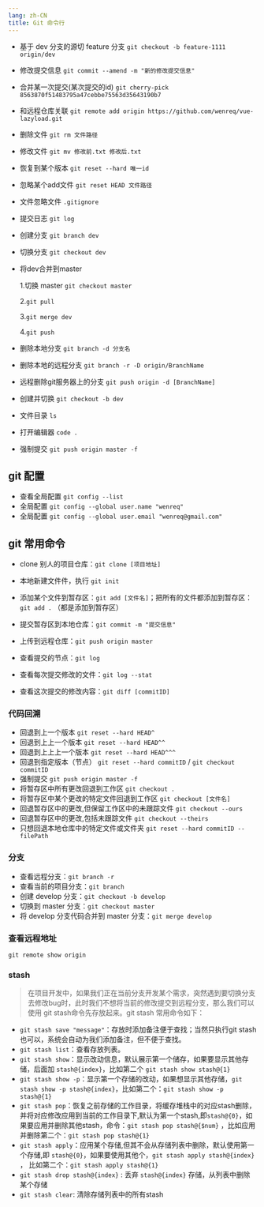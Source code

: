```yaml
---
lang: zh-CN
title: Git 命令行
---
```


- 基于 dev 分支的源切 feature 分支 `git checkout -b feature-1111 origin/dev`
- 修改提交信息 `git commit --amend -m "新的修改提交信息"`
- 合并某一次提交(某次提交的id) `git cherry-pick 8563870f51483795a47cebbe75563d35643190b7`
- 和远程仓库关联 `git remote add origin https://github.com/wenreq/vue-lazyload.git`
- 删除文件 `git rm 文件路径`
- 修改文件 `git mv 修改前.txt 修改后.txt`
- 恢复到某个版本 `git reset --hard 唯一id`
- 忽略某个add文件 `git reset HEAD 文件路径`
- 文件忽略文件 `.gitignore`
- 提交日志 `git log`
- 创建分支 `git branch dev`
- 切换分支 `git checkout dev`
- 将dev合并到master

  1.切换 master `git checkout master`

  2.`git pull`

  3.`git merge dev`

  4.`git push`

- 删除本地分支 `git branch -d 分支名`
- 删除本地的远程分支 `git branch -r -D origin/BranchName`
- 远程删除git服务器上的分支 `git push origin -d [BranchName]`
- 创建并切换 `git checkout -b dev`
- 文件目录 `ls`
- 打开编辑器 `code .`
- 强制提交 `git push origin master -f`

## git 配置

- 查看全局配置 `git config --list`
- 全局配置 `git config --global user.name "wenreq"`
- 全局配置 `git config --global user.email "wenreq@gmail.com"`

## git 常用命令

- clone 别人的项目仓库：`git clone [项目地址]`
- 本地新建文件件，执行 `git init`
- 添加某个文件到暂存区：`git add [文件名]`；把所有的文件都添加到暂存区：`git add .` （都是添加到暂存区）
- 提交暂存区到本地仓库：`git commit -m "提交信息"`
- 上传到远程仓库：`git push origin master`

- 查看提交的节点：`git log`
- 查看每次提交修改的文件：`git log --stat`
- 查看这次提交的修改内容：`git diff [commitID]`

### 代码回溯

- 回退到上一个版本 `git reset --hard HEAD^`
- 回退到上上一个版本 `git reset --hard HEAD^^`
- 回退到上上上一个版本 `git reset --hard HEAD^^^`
- 回退到指定版本（节点） `git reset --hard commitID` / `git checkout commitID`
- 强制提交 `git push origin master -f`
- 将暂存区中所有更改回退到工作区 `git checkout .`
- 将暂存区中某个更改的特定文件回退到工作区 `git checkout [文件名]`
- 回退暂存区中的更改,但保留工作区中的未跟踪文件 `git checkout --ours`
- 回退暂存区中的更改,包括未跟踪文件 `git checkout --theirs`
- 只想回退本地仓库中的特定文件或文件夹 `git reset --hard commitID -- filePath`


### 分支

- 查看远程分支：`git branch -r`
- 查看当前的项目分支：`git branch`
- 创建 develop 分支：`git checkout -b develop`
- 切换到 master 分支：`git checkout master`
- 将 develop 分支代码合并到 master 分支：`git merge develop`

### 查看远程地址

`git remote show origin`

### stash

> 在项目开发中，如果我们正在当前分支开发某个需求，突然遇到要切换分支去修改bug时，此时我们不想将当前的修改提交到远程分支，那么我们可以使用 git stash命令先存放起来。git stash 常用命令如下：

- `git stash save "message"`：存放时添加备注便于查找；当然只执行git stash 也可以，系统会自动为我们添加备注，但不便于查找。
- `git stash list`：查看存放列表。
- `git stash show`：显示改动信息，默认展示第一个储存，如果要显示其他存储，后面加 `stash@{index}`，比如第二个 `git stash show stash@{1}`
- `git stash show -p`：显示第一个存储的改动，如果想显示其他存储，`git stash show -p stash@{index}`，比如第二个：`git stash show -p stash@{1}`
- `git stash pop`：恢复之前存储的工作目录，将缓存堆栈中的对应stash删除，并将对应修改应用到当前的工作目录下,默认为第一个stash,即`stash@{0}`，如果要应用并删除其他stash，命令：`git stash pop stash@{$num}` ，比如应用并删除第二个：`git stash pop stash@{1}`
- `git stash apply`：应用某个存储,但其不会从存储列表中删除，默认使用第一个存储,即 `stash@{0}`，如果要使用其他个，`git stash apply stash@{index}` ， 比如第二个：`git stash apply stash@{1}`
- `git stash drop stash@{index}` : 丢弃 `stash@{index}` 存储，从列表中删除某个存储
- `git stash clear`: 清除存储列表中的所有stash

